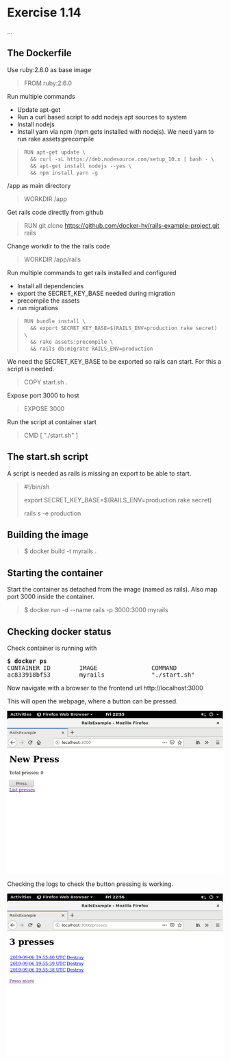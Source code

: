 # Exercise 1.14

...


## The Dockerfile

Use ruby:2.6.0 as base image
> FROM ruby:2.6.0

Run multiple commands
* Update apt-get
* Run a curl based script to add nodejs apt sources to system
* Install nodejs
* Install yarn via npm (npm gets installed with nodejs). We need yarn to run rake assets:precompile
> ```
> RUN apt-get update \  
>   && curl -sL https://deb.nodesource.com/setup_10.x | bash - \  
>   && apt-get install nodejs --yes \  
>   && npm install yarn -g  
> ```

/app as main directory
> WORKDIR /app

Get rails code directly from github
> RUN git clone https://github.com/docker-hy/rails-example-project.git rails

Change workdir to the the rails code
> WORKDIR /app/rails

Run multiple commands to get rails installed and configured
* Install all dependencies
* export the SECRET_KEY_BASE needed during migration
* precompile the assets
* run migrations
> ```
> RUN bundle install \
>   && export SECRET_KEY_BASE=$(RAILS_ENV=production rake secret) \
>   && rake assets:precompile \
>   && rails db:migrate RAILS_ENV=production
> ```

We need the SECRET_KEY_BASE to be exported so rails can start. For this a script is needed.
> COPY start.sh .

Expose port 3000 to host
> EXPOSE 3000

Run the script at container start
> CMD [ "./start.sh" ]


## The start.sh script

A script is needed as rails is missing an export to be able to start.
> #!/bin/sh
>
> export SECRET_KEY_BASE=$(RAILS_ENV=production rake secret)
>
> rails s -e production


## Building the image

> $ docker build -t myrails .


## Starting the container

Start the container as detached from the image (named as rails). Also map port 3000 inside the container.
> $ docker run -d --name rails -p 3000:3000 myrails

## Checking docker status
Check container is running with
<pre>
<b>$ docker ps</b>
CONTAINER ID        IMAGE               COMMAND             CREATED             STATUS              PORTS                    NAMES
ac833918bf53        myrails             "./start.sh"        12 seconds ago      Up 9 seconds        0.0.0.0:3000->3000/tcp   rails
</pre>

Now navigate with a browser to the frontend url http://localhost:3000

This will open the webpage, where a button can be pressed.

![Exercise 1.14A](webpage114a.png)

Checking the logs to check the button pressing is working.

![Exercise 1.14B](webpage114b.png)
